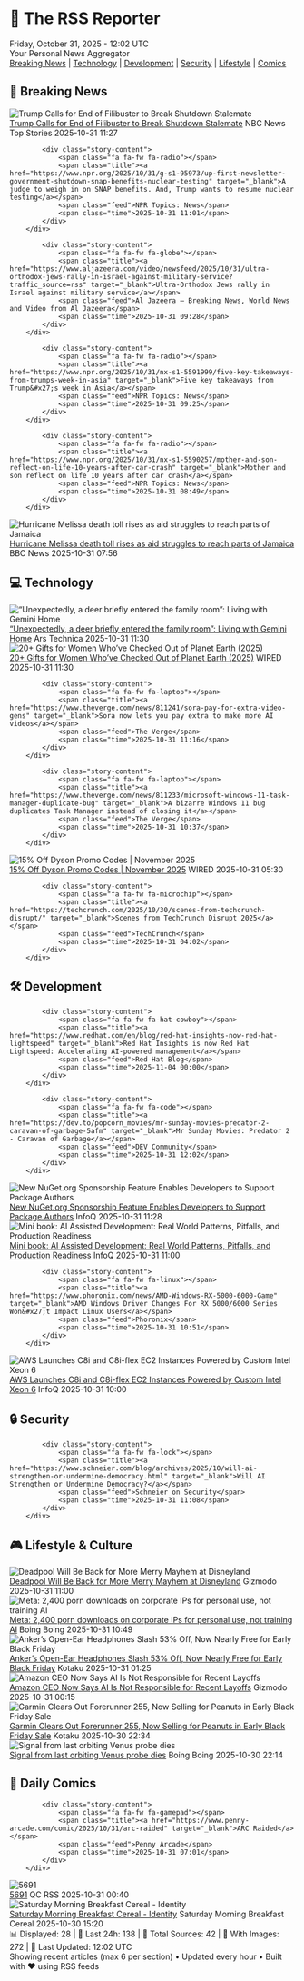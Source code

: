 <!-- Processing 54 RSS feeds at 2025-10-31 12:02:41 UTC -->
<!-- Processing: Garfield -->
<!-- Processing: Cyanide & Happiness -->
<!-- Processing: Questionable Content -->
<!-- Processing: Dinosaur Comics -->
<!-- Processing: CNN Breaking News -->
<!-- Processing: BBC World News -->
<!-- Processing: BBC Breaking News -->
<!-- Processing: NPR News -->
<!-- Processing: CBC News -->
<!-- Error processing https://rss.cbc.ca/lineup/topstories.xml: The read operation timed out -->
<!-- Processing: NBC News Breaking -->
<!-- Processing: TechCrunch -->
<!-- Processing: The Verge -->
<!-- Processing: Ars Technica -->
<!-- Processing: O'Reilly Radar -->
<!-- Processing: WIRED -->
<!-- Processing: Lobsters Python -->
<!-- Processing: Dev.to -->
<!-- Processing: Phoronix Linux News -->
<!-- Processing: Ubuntu Blog -->
<!-- Processing: GitHub Blog -->
<!-- Processing: InfoQ -->
<!-- Processing: Martin Fowler -->
<!-- Processing: Coding Horror -->
<!-- Processing: The Pragmatic Engineer -->
<!-- Processing: Gizmodo -->
<!-- Processing: Boing Boing -->
<!-- Processing: Krebs on Security -->
<!-- Processing: Schneier on Security -->
<!-- Generated 9 new posts out of 28 feeds processed -->
<div class="newspaper-header">
    <h1 class="newspaper-title">📰 The RSS Reporter</h1>
    <div class="newspaper-date">Friday, October 31, 2025 - 12:02 UTC</div>
    <div class="newspaper-subtitle">Your Personal News Aggregator</div>
</div>

<div class="newspaper-nav">
    <a href="#breaking">Breaking News</a> |
    <a href="#tech">Technology</a> |
    <a href="#dev">Development</a> |
    <a href="#security">Security</a> |
    <a href="#lifestyle">Lifestyle</a> |
    <a href="#webcomics">Comics</a>
</div>

<div class="news-section breaking-news" id="breaking">
<h2 class="section-header">🚨 Breaking News</h2>
<div class="stories-container">
<div class="story">
            <img src="https://media-cldnry.s-nbcnews.com/image/upload/t_fit_1500w/mpx/2704722219/2025_10/1761910052833_tdy_news_7a_nobles_trump_filibuster_251031_1920x1080-s95qmd.jpg" alt="Trump Calls for End of Filibuster to Break Shutdown Stalemate" class="story-image" loading="lazy" onerror="this.style.display='none'">
            <div class="story-content">
                <span class="fa fa-fw fa-broadcast-tower"></span>
                <span class="title"><a href="https://www.today.com/video/trump-calls-for-end-of-filibuster-to-break-shutdown-stalemate-251054661600" target="_blank">Trump Calls for End of Filibuster to Break Shutdown Stalemate</a></span>
                <span class="feed">NBC News Top Stories</span>
                <span class="time">2025-10-31 11:27</span>
            </div>
        </div>
<div class="story">
            
            <div class="story-content">
                <span class="fa fa-fw fa-radio"></span>
                <span class="title"><a href="https://www.npr.org/2025/10/31/g-s1-95973/up-first-newsletter-government-shutdown-snap-benefits-nuclear-testing" target="_blank">A judge to weigh in on SNAP benefits. And, Trump wants to resume nuclear testing</a></span>
                <span class="feed">NPR Topics: News</span>
                <span class="time">2025-10-31 11:01</span>
            </div>
        </div>
<div class="story">
            
            <div class="story-content">
                <span class="fa fa-fw fa-globe"></span>
                <span class="title"><a href="https://www.aljazeera.com/video/newsfeed/2025/10/31/ultra-orthodox-jews-rally-in-israel-against-military-service?traffic_source=rss" target="_blank">Ultra-Orthodox Jews rally in Israel against military service</a></span>
                <span class="feed">Al Jazeera – Breaking News, World News and Video from Al Jazeera</span>
                <span class="time">2025-10-31 09:28</span>
            </div>
        </div>
<div class="story">
            
            <div class="story-content">
                <span class="fa fa-fw fa-radio"></span>
                <span class="title"><a href="https://www.npr.org/2025/10/31/nx-s1-5591999/five-key-takeaways-from-trumps-week-in-asia" target="_blank">Five key takeaways from Trump&#x27;s week in Asia</a></span>
                <span class="feed">NPR Topics: News</span>
                <span class="time">2025-10-31 09:25</span>
            </div>
        </div>
<div class="story">
            
            <div class="story-content">
                <span class="fa fa-fw fa-radio"></span>
                <span class="title"><a href="https://www.npr.org/2025/10/31/nx-s1-5590257/mother-and-son-reflect-on-life-10-years-after-car-crash" target="_blank">Mother and son reflect on life 10 years after car crash</a></span>
                <span class="feed">NPR Topics: News</span>
                <span class="time">2025-10-31 08:49</span>
            </div>
        </div>
<div class="story">
            <img src="https://ichef.bbci.co.uk/ace/standard/240/cpsprodpb/b8ff/live/3a485a60-b629-11f0-8c22-1dd3bd1762ee.jpg" alt="Hurricane Melissa death toll rises as aid struggles to reach parts of Jamaica" class="story-image" loading="lazy" onerror="this.style.display='none'">
            <div class="story-content">
                <span class="fa fa-fw fa-earth-americas"></span>
                <span class="title"><a href="https://www.bbc.com/news/articles/clylqpyg8pjo?at_medium=RSS&at_campaign=rss" target="_blank">Hurricane Melissa death toll rises as aid struggles to reach parts of Jamaica</a></span>
                <span class="feed">BBC News</span>
                <span class="time">2025-10-31 07:56</span>
            </div>
        </div>
</div>
</div>
<div class="news-section tech-news" id="tech">
<h2 class="section-header">💻 Technology</h2>
<div class="stories-container">
<div class="story">
            <img src="https://cdn.arstechnica.net/wp-content/uploads/2025/10/Google-Gemini-Home-2-500x500.jpg" alt="“Unexpectedly, a deer briefly entered the family room”: Living with Gemini Home" class="story-image" loading="lazy" onerror="this.style.display='none'">
            <div class="story-content">
                <span class="fa fa-fw fa-cog"></span>
                <span class="title"><a href="https://arstechnica.com/google/2025/10/unexpectedly-a-deer-briefly-entered-the-family-room-living-with-gemini-home/" target="_blank">“Unexpectedly, a deer briefly entered the family room”: Living with Gemini Home</a></span>
                <span class="feed">Ars Technica</span>
                <span class="time">2025-10-31 11:30</span>
            </div>
        </div>
<div class="story">
            <img src="https://media.wired.com/photos/6903f49baccab5dba977ee12/master/pass/Gifts%20for%20Women%20When%20Everything%20Is%20in%20Retrograde.png" alt="20+ Gifts for Women Who’ve Checked Out of Planet Earth (2025)" class="story-image" loading="lazy" onerror="this.style.display='none'">
            <div class="story-content">
                <span class="fa fa-fw fa-bolt"></span>
                <span class="title"><a href="https://www.wired.com/gallery/gifts-for-women-who-are-over-this-planet/" target="_blank">20+ Gifts for Women Who’ve Checked Out of Planet Earth (2025)</a></span>
                <span class="feed">WIRED</span>
                <span class="time">2025-10-31 11:30</span>
            </div>
        </div>
<div class="story">
            
            <div class="story-content">
                <span class="fa fa-fw fa-laptop"></span>
                <span class="title"><a href="https://www.theverge.com/news/811241/sora-pay-for-extra-video-gens" target="_blank">Sora now lets you pay extra to make more AI videos</a></span>
                <span class="feed">The Verge</span>
                <span class="time">2025-10-31 11:16</span>
            </div>
        </div>
<div class="story">
            
            <div class="story-content">
                <span class="fa fa-fw fa-laptop"></span>
                <span class="title"><a href="https://www.theverge.com/news/811233/microsoft-windows-11-task-manager-duplicate-bug" target="_blank">A bizarre Windows 11 bug duplicates Task Manager instead of closing it</a></span>
                <span class="feed">The Verge</span>
                <span class="time">2025-10-31 10:37</span>
            </div>
        </div>
<div class="story">
            <img src="https://media.wired.com/photos/66ea076ea8e714f02ce0d63e/master/pass/WIRED-Coupons-15.jpg" alt="15% Off Dyson Promo Codes | November 2025" class="story-image" loading="lazy" onerror="this.style.display='none'">
            <div class="story-content">
                <span class="fa fa-fw fa-bolt"></span>
                <span class="title"><a href="https://www.wired.com/story/dyson-cordless-vacuum-promo-code/" target="_blank">15% Off Dyson Promo Codes | November 2025</a></span>
                <span class="feed">WIRED</span>
                <span class="time">2025-10-31 05:30</span>
            </div>
        </div>
<div class="story">
            
            <div class="story-content">
                <span class="fa fa-fw fa-microchip"></span>
                <span class="title"><a href="https://techcrunch.com/2025/10/30/scenes-from-techcrunch-disrupt/" target="_blank">Scenes from TechCrunch Disrupt 2025</a></span>
                <span class="feed">TechCrunch</span>
                <span class="time">2025-10-31 04:02</span>
            </div>
        </div>
</div>
</div>
<div class="news-section dev-news" id="dev">
<h2 class="section-header">🛠️ Development</h2>
<div class="stories-container">
<div class="story">
            
            <div class="story-content">
                <span class="fa fa-fw fa-hat-cowboy"></span>
                <span class="title"><a href="https://www.redhat.com/en/blog/red-hat-insights-now-red-hat-lightspeed" target="_blank">Red Hat Insights is now Red Hat Lightspeed: Accelerating AI-powered management</a></span>
                <span class="feed">Red Hat Blog</span>
                <span class="time">2025-11-04 00:00</span>
            </div>
        </div>
<div class="story">
            
            <div class="story-content">
                <span class="fa fa-fw fa-code"></span>
                <span class="title"><a href="https://dev.to/popcorn_movies/mr-sunday-movies-predator-2-caravan-of-garbage-5afm" target="_blank">Mr Sunday Movies: Predator 2 - Caravan of Garbage</a></span>
                <span class="feed">DEV Community</span>
                <span class="time">2025-10-31 12:02</span>
            </div>
        </div>
<div class="story">
            <img src="https://res.infoq.com/news/2025/10/announcing-sponsorship-on-nuget/en/headerimage/twitter_card+%281%29-1761907082059.jpg" alt="New NuGet.org Sponsorship Feature Enables Developers to Support Package Authors" class="story-image" loading="lazy" onerror="this.style.display='none'">
            <div class="story-content">
                <span class="fa fa-fw fa-info-circle"></span>
                <span class="title"><a href="https://www.infoq.com/news/2025/10/announcing-sponsorship-on-nuget/?utm_campaign=infoq_content&utm_source=infoq&utm_medium=feed&utm_term=global" target="_blank">New NuGet.org Sponsorship Feature Enables Developers to Support Package Authors</a></span>
                <span class="feed">InfoQ</span>
                <span class="time">2025-10-31 11:28</span>
            </div>
        </div>
<div class="story">
            <img src="https://res.infoq.com/minibooks/ai-assisted-development-2025/en/smallimage/eMag-119-AI-assisted-development-thumb-image-1761232790322.jpg" alt="Mini book: AI Assisted Development: Real World Patterns, Pitfalls, and Production Readiness" class="story-image" loading="lazy" onerror="this.style.display='none'">
            <div class="story-content">
                <span class="fa fa-fw fa-info-circle"></span>
                <span class="title"><a href="https://www.infoq.com/minibooks/ai-assisted-development-2025/?utm_campaign=infoq_content&utm_source=infoq&utm_medium=feed&utm_term=global" target="_blank">Mini book: AI Assisted Development: Real World Patterns, Pitfalls, and Production Readiness</a></span>
                <span class="feed">InfoQ</span>
                <span class="time">2025-10-31 11:00</span>
            </div>
        </div>
<div class="story">
            
            <div class="story-content">
                <span class="fa fa-fw fa-linux"></span>
                <span class="title"><a href="https://www.phoronix.com/news/AMD-Windows-RX-5000-6000-Game" target="_blank">AMD Windows Driver Changes For RX 5000/6000 Series Won&#x27;t Impact Linux Users</a></span>
                <span class="feed">Phoronix</span>
                <span class="time">2025-10-31 10:51</span>
            </div>
        </div>
<div class="story">
            <img src="https://res.infoq.com/news/2025/10/ec2-c8i-compute-optimization/en/headerimage/generatedHeaderImage-1761573902562.jpg" alt="AWS Launches C8i and C8i-flex EC2 Instances Powered by Custom Intel Xeon 6" class="story-image" loading="lazy" onerror="this.style.display='none'">
            <div class="story-content">
                <span class="fa fa-fw fa-info-circle"></span>
                <span class="title"><a href="https://www.infoq.com/news/2025/10/ec2-c8i-compute-optimization/?utm_campaign=infoq_content&utm_source=infoq&utm_medium=feed&utm_term=global" target="_blank">AWS Launches C8i and C8i-flex EC2 Instances Powered by Custom Intel Xeon 6</a></span>
                <span class="feed">InfoQ</span>
                <span class="time">2025-10-31 10:00</span>
            </div>
        </div>
</div>
</div>
<div class="news-section security-news" id="security">
<h2 class="section-header">🔒 Security</h2>
<div class="stories-container">
<div class="story">
            
            <div class="story-content">
                <span class="fa fa-fw fa-lock"></span>
                <span class="title"><a href="https://www.schneier.com/blog/archives/2025/10/will-ai-strengthen-or-undermine-democracy.html" target="_blank">Will AI Strengthen or Undermine Democracy?</a></span>
                <span class="feed">Schneier on Security</span>
                <span class="time">2025-10-31 11:08</span>
            </div>
        </div>
</div>
</div>
<div class="news-section lifestyle-news" id="lifestyle">
<h2 class="section-header">🎮 Lifestyle & Culture</h2>
<div class="stories-container">
<div class="story">
            <img src="https://gizmodo.com/app/uploads/2025/10/Deadpool-Disney-Experiences-1280x853.jpg" alt="Deadpool Will Be Back for More Merry Mayhem at Disneyland" class="story-image" loading="lazy" onerror="this.style.display='none'">
            <div class="story-content">
                <span class="fa fa-fw fa-computer"></span>
                <span class="title"><a href="https://gizmodo.com/deadpool-will-be-back-for-more-merry-mayhem-at-disneyland-2000679854" target="_blank">Deadpool Will Be Back for More Merry Mayhem at Disneyland</a></span>
                <span class="feed">Gizmodo</span>
                <span class="time">2025-10-31 11:00</span>
            </div>
        </div>
<div class="story">
            <img src="https://i0.wp.com/boingboing.net/wp-content/uploads/2022/11/zuckerberg-facebook-VR.jpg?fit=1920%2C1280&amp;quality=60&amp;ssl=1" alt="Meta: 2,400 porn downloads on corporate IPs for personal use, not training AI" class="story-image" loading="lazy" onerror="this.style.display='none'">
            <div class="story-content">
                <span class="fa fa-fw fa-arrow-right"></span>
                <span class="title"><a href="https://boingboing.net/2025/10/31/meta-2400-porn-downloads-on-corporate-ips-for-personal-use-not-training-ai.html" target="_blank">Meta: 2,400 porn downloads on corporate IPs for personal use, not training AI</a></span>
                <span class="feed">Boing Boing</span>
                <span class="time">2025-10-31 10:49</span>
            </div>
        </div>
<div class="story">
            <img src="https://kotaku.com/app/uploads/2025/10/anker-open-ear-earbuds-1280x853.jpg" alt="Anker’s Open-Ear Headphones Slash 53% Off, Now Nearly Free for Early Black Friday" class="story-image" loading="lazy" onerror="this.style.display='none'">
            <div class="story-content">
                <span class="fa fa-fw fa-gamepad"></span>
                <span class="title"><a href="https://kotaku.com/ankers-open-ear-headphones-slash-53-off-now-nearly-free-for-early-black-friday-2000640322" target="_blank">Anker’s Open-Ear Headphones Slash 53% Off, Now Nearly Free for Early Black Friday</a></span>
                <span class="feed">Kotaku</span>
                <span class="time">2025-10-31 01:25</span>
            </div>
        </div>
<div class="story">
            <img src="https://gizmodo.com/app/uploads/2025/06/GettyImages-2188101054-1280x853.jpg" alt="Amazon CEO Now Says AI Is Not Responsible for Recent Layoffs" class="story-image" loading="lazy" onerror="this.style.display='none'">
            <div class="story-content">
                <span class="fa fa-fw fa-computer"></span>
                <span class="title"><a href="https://gizmodo.com/amazon-ceo-now-says-ai-is-not-responsible-for-recent-layoffs-2000679893" target="_blank">Amazon CEO Now Says AI Is Not Responsible for Recent Layoffs</a></span>
                <span class="feed">Gizmodo</span>
                <span class="time">2025-10-31 00:15</span>
            </div>
        </div>
<div class="story">
            <img src="https://kotaku.com/app/uploads/2025/10/garmin-forerunner-255-watch-1280x853.jpg" alt="Garmin Clears Out Forerunner 255, Now Selling for Peanuts in Early Black Friday Sale" class="story-image" loading="lazy" onerror="this.style.display='none'">
            <div class="story-content">
                <span class="fa fa-fw fa-gamepad"></span>
                <span class="title"><a href="https://kotaku.com/garmin-clears-out-forerunner-255-now-selling-for-peanuts-in-early-black-friday-sale-2000640217" target="_blank">Garmin Clears Out Forerunner 255, Now Selling for Peanuts in Early Black Friday Sale</a></span>
                <span class="feed">Kotaku</span>
                <span class="time">2025-10-30 22:34</span>
            </div>
        </div>
<div class="story">
            <img src="https://i0.wp.com/boingboing.net/wp-content/uploads/2025/10/Untitled-1-1.jpg?fit=1700%2C1030&amp;quality=60&amp;ssl=1" alt="Signal from last orbiting Venus probe dies" class="story-image" loading="lazy" onerror="this.style.display='none'">
            <div class="story-content">
                <span class="fa fa-fw fa-arrow-right"></span>
                <span class="title"><a href="https://boingboing.net/2025/10/30/signal-from-last-orbiting-venus-probe-dies.html" target="_blank">Signal from last orbiting Venus probe dies</a></span>
                <span class="feed">Boing Boing</span>
                <span class="time">2025-10-30 22:14</span>
            </div>
        </div>
</div>
</div>
<div class="news-section webcomics-section" id="webcomics">
<h2 class="section-header">🎨 Daily Comics</h2>
<div class="stories-container">
<div class="story">
            
            <div class="story-content">
                <span class="fa fa-fw fa-gamepad"></span>
                <span class="title"><a href="https://www.penny-arcade.com/comic/2025/10/31/arc-raided" target="_blank">ARC Raided</a></span>
                <span class="feed">Penny Arcade</span>
                <span class="time">2025-10-31 07:01</span>
            </div>
        </div>
<div class="story">
            <img src="http://www.questionablecontent.net/comics/5691.png" alt="5691" class="story-image" loading="lazy" onerror="this.style.display='none'">
            <div class="story-content">
                <span class="fa fa-fw fa-music"></span>
                <span class="title"><a href="http://questionablecontent.net/view.php?comic=5691" target="_blank">5691</a></span>
                <span class="feed">QC RSS</span>
                <span class="time">2025-10-31 00:40</span>
            </div>
        </div>
<div class="story">
            <img src="https://www.smbc-comics.com/comics/1761793959-20251030.png" alt="Saturday Morning Breakfast Cereal - Identity" class="story-image" loading="lazy" onerror="this.style.display='none'">
            <div class="story-content">
                <span class="fa fa-fw fa-smile"></span>
                <span class="title"><a href="https://www.smbc-comics.com/comic/identity-2" target="_blank">Saturday Morning Breakfast Cereal - Identity</a></span>
                <span class="feed">Saturday Morning Breakfast Cereal</span>
                <span class="time">2025-10-30 15:20</span>
            </div>
        </div>
</div>
</div>

<div class="newspaper-footer">
    <div class="stats">
        📊 Displayed: 28 | 📅 Last 24h: 138 | 📡 Total Sources: 42 | 📸 With Images: 272 |
        🔄 Last Updated: 12:02 UTC
    </div>
    <div class="footer-note">
        Showing recent articles (max 6 per section) • Updated every hour • Built with ❤️ using RSS feeds
    </div>
</div>
